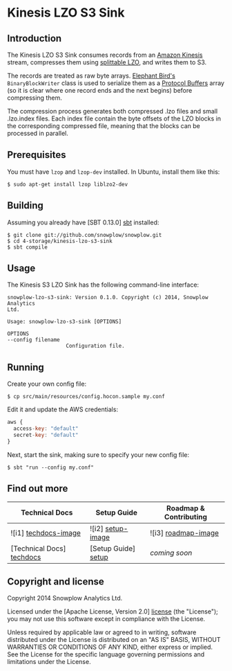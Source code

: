 # Kinesis LZO S3 Sink

## Introduction

The Kinesis LZO S3 Sink consumes records from an [Amazon Kinesis][kinesis] stream, compresses them using [splittable LZO][hadoop-lzo], and writes them to S3.

The records are treated as raw byte arrays. [Elephant Bird's][elephant-bird] `BinaryBlockWriter` class is used to serialize them as a [Protocol Buffers][protobufs] array (so it is clear where one record ends and the next begins) before compressing them.

The compression process generates both compressed .lzo files and small .lzo.index files. Each index file contain the byte offsets of the LZO blocks in the corresponding compressed file, meaning that the blocks can be processed in parallel.

## Prerequisites

You must have `lzop` and `lzop-dev` installed. In Ubuntu, install them like this:

    $ sudo apt-get install lzop liblzo2-dev

## Building

Assuming you already have [SBT 0.13.0] [sbt] installed:

    $ git clone git://github.com/snowplow/snowplow.git
    $ cd 4-storage/kinesis-lzo-s3-sink
    $ sbt compile

## Usage

The Kinesis S3 LZO Sink has the following command-line interface:

```
snowplow-lzo-s3-sink: Version 0.1.0. Copyright (c) 2014, Snowplow Analytics
Ltd.

Usage: snowplow-lzo-s3-sink [OPTIONS]

OPTIONS
--config filename
                   Configuration file.
```

## Running

Create your own config file:

    $ cp src/main/resources/config.hocon.sample my.conf

Edit it and update the AWS credentials:

```js
aws {
  access-key: "default"
  secret-key: "default"
}
```

Next, start the sink, making sure to specify your new config file:

    $ sbt "run --config my.conf"

## Find out more

| Technical Docs              | Setup Guide           | Roadmap & Contributing               |         
|-----------------------------|-----------------------|--------------------------------------|
| ![i1] [techdocs-image]      | ![i2] [setup-image]   | ![i3] [roadmap-image]                |
| [Technical Docs] [techdocs] | [Setup Guide] [setup] | _coming soon_                        |

## Copyright and license

Copyright 2014 Snowplow Analytics Ltd.

Licensed under the [Apache License, Version 2.0] [license] (the "License");
you may not use this software except in compliance with the License.

Unless required by applicable law or agreed to in writing, software
distributed under the License is distributed on an "AS IS" BASIS,
WITHOUT WARRANTIES OR CONDITIONS OF ANY KIND, either express or implied.
See the License for the specific language governing permissions and
limitations under the License.

[kinesis]: http://aws.amazon.com/kinesis/
[snowplow]: http://snowplowanalytics.com
[hadoop-lzo]: https://github.com/twitter/hadoop-lzo
[protobufs]: https://github.com/google/protobuf/
[elephant-bird]: https://github.com/twitter/elephant-bird/
[s3]: http://aws.amazon.com/s3/
[sbt]: http://typesafe.artifactoryonline.com/typesafe/ivy-releases/org.scala-sbt/sbt-launch/0.13.0/sbt-launch.jar

[setup]: https://github.com/snowplow/snowplow/wiki/kinesis-lzo-s3-sink-setup
[techdocs]: https://github.com/snowplow/snowplow/wiki/kinesis-lzo-s3-sink

[techdocs-image]: https://d3i6fms1cm1j0i.cloudfront.net/github/images/techdocs.png
[setup-image]: https://d3i6fms1cm1j0i.cloudfront.net/github/images/setup.png
[roadmap-image]: https://d3i6fms1cm1j0i.cloudfront.net/github/images/roadmap.png
[license]: http://www.apache.org/licenses/LICENSE-2.0
